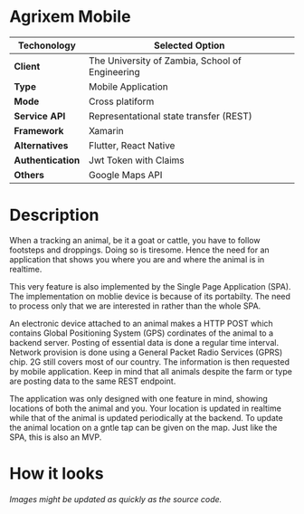 # Agrixem Mobile

Techonology | Selected Option
------------ | -------------
**Client** | The University of Zambia, School of Engineering
**Type** | Mobile Application
**Mode** | Cross platiform
**Service API**|  Representational state transfer (REST)
**Framework** | Xamarin
**Alternatives** | Flutter, React Native
**Authentication** |Jwt Token with Claims
**Others** | Google Maps API

# Description
When a tracking an animal, be it a goat or cattle, you have to follow footsteps and droppings. Doing so is tiresome.
Hence the need for an application that shows you where you are and where the animal is in realtime.

This very feature is also implemented by the Single Page Application (SPA). The implementation on moblie device is because of its portabilty. The need to process only that we are interested in rather than the whole SPA.

An electronic device attached to an animal makes a HTTP POST which contains Global Positioning System (GPS) cordinates of the animal to a backend server. Posting of essential data is done a regular time interval. Network provision is done using a General Packet Radio Services (GPRS) chip. 2G still covers most of our country. The information is then requested by mobile application. Keep in mind that all animals despite the farm or type are posting data to the same REST endpoint. 

The application was only designed with one feature in mind, showing locations of both the animal and you. Your location is updated in realtime while that of the animal is updated periodically at the backend. To update the animal location on a gntle tap can be given on the map. Just like the SPA, this is also an MVP.

# How it looks




###### Images might be updated as quickly as the source code.

